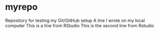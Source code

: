# myrepo
Repository for testing my Git/GitHub setup
A line I wrote on my local computer
This is a line from RStudio
This is the second line from Rstudio